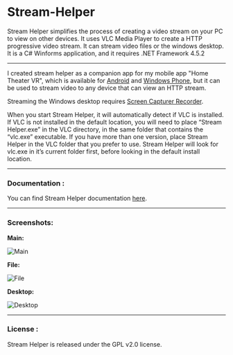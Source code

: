 # Stream-Helper

Stream Helper simplifies the process of creating a video stream on your PC to view on other devices. It uses VLC Media Player to create a HTTP progressive video stream. It can stream video files or the windows desktop. It is a C# Winforms application, and it requires .NET Framework 4.5.2

------------------------------

I created stream helper as a companion app for my mobile app "Home Theater VR", which is available for [Android](https://play.google.com/store/apps/details?id=com.blevok.HomeTheaterVR) and [Windows Phone](https://www.microsoft.com/en-us/p/home-theater-vr/9pjj3cqlh79d), but it can be used to stream video to any device that can view an HTTP stream.

Streaming the Windows desktop requires [Screen Capturer Recorder](https://github.com/rdp/screen-capture-recorder-to-video-windows-free/releases).

When you start Stream Helper, it will automatically detect if VLC is installed.
If VLC is not installed in the default location, you will need to place “Stream Helper.exe” in the VLC directory, in the same folder that contains the “vlc.exe” executable.
If you have more than one version, place Stream Helper in the VLC folder that you prefer to use. Stream Helper will look for vlc.exe in it’s current folder first, before looking in the default install location.

------------------------------

### Documentation :
You can find Stream Helper documentation [here](https://docs.google.com/document/d/19L79dHrFhd6zBT22FQNhkZa6Eae0NJWZC0n_zIwKUjw/edit?usp=sharing).

------------------------------

### Screenshots: 

**Main:**

![Main](https://raw.githubusercontent.com/blevok/Stream-Helper/master/Stream%20Helper/sh-main.png)

**File:**

![File](https://raw.githubusercontent.com/blevok/Stream-Helper/master/Stream%20Helper/sh-file.png)

**Desktop:**

![Desktop](https://raw.githubusercontent.com/blevok/Stream-Helper/master/Stream%20Helper/sh-desktop.png)

------------------------------

### License :
Stream Helper is released under the GPL v2.0 license.